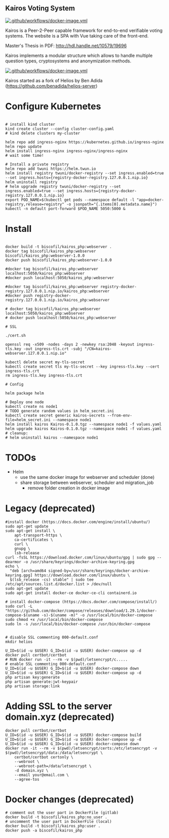 ## Kairos Voting System

[![.github/workflows/docker-image.yml](https://github.com/biscofil/kairos_php/actions/workflows/docker-image.yml/badge.svg)](https://github.com/biscofil/kairos_php/actions/workflows/docker-image.yml)

Kairos is a Peer-2-Peer capable framework for end-to-end verifiable voting systems. The website is a SPA with Vue taking care of the front-end.

Master's Thesis in PDF: http://hdl.handle.net/10579/19696

Kairos implements a modular structure which allows to handle multiple question types, cryptosystems and anonymization methods.

[![.github/workflows/docker-image.yml](https://i0.wp.com/biscofil.it/wp-content/uploads/2021/08/modular_structure.png)](https://biscofil.it/kairos/)

Kairos started as a fork of Helios by Ben Adida (https://github.com/benadida/helios-server)

# Configure Kubernetes

```shell

# install kind cluster
kind create cluster --config cluster-config.yaml
# kind delete clusters my-cluster

helm repo add ingress-nginx https://kubernetes.github.io/ingress-nginx
helm repo update
helm install ingress-nginx ingress-nginx/ingress-nginx
# wait some time!

# Install a private registry
helm repo add twuni https://helm.twun.io
helm install registry twuni/docker-registry --set ingress.enabled=true --set ingress.hosts={registry-docker-registry.127.0.0.1.nip.io}
helm uninstall registry
# helm upgrade registry twuni/docker-registry --set ingress.enabled=true --set ingress.hosts={registry-docker-registry.127.0.0.1.nip.io}
export POD_NAME=$(kubectl get pods --namespace default -l "app=docker-registry,release=registry" -o jsonpath="{.items[0].metadata.name}")
kubectl -n default port-forward $POD_NAME 5050:5000 &

```

# Install

```shell

docker build -t biscofil/kairos_php:webserver .
docker tag biscofil/kairos_php:webserver biscofil/kairos_php:webserver-1.0.0
docker push biscofil/kairos_php:webserver-1.0.0

#docker tag biscofil/kairos_php:webserver localhost:5050/kairos_php:webserver
#docker push localhost:5050/kairos_php:webserver

#docker tag biscofil/kairos_php:webserver registry-docker-registry.127.0.0.1.nip.io/kairos_php:webserver
#docker push registry-docker-registry.127.0.0.1.nip.io/kairos_php:webserver

# docker tag biscofil/kairos_php:webserver localhost:5050/kairos_php:webserver
# docker push localhost:5050/kairos_php:webserver

# SSL

./cert.sh

openssl req -x509 -nodes -days 2 -newkey rsa:2048 -keyout ingress-tls.key -out ingress-tls.crt -subj "/CN=kairos-webserver.127.0.0.1.nip.io"

kubectl delete secret my-tls-secret 
kubectl create secret tls my-tls-secret --key ingress-tls.key --cert ingress-tls.crt
rm ingress-tls.key ingress-tls.crt

# Config

helm package helm

# Deploy one node
kubectl create ns node1
# TODO generate random values in helm_secret.ini
kubectl create secret generic kairos-secrets --from-env-file=helm_secret.ini --namespace node1
helm install kairos Kairos-0.1.0.tgz --namespace node1 -f values.yaml
helm upgrade kairos Kairos-0.1.0.tgz --namespace node1 -f values.yaml
# cleanup:
# helm uninstall kairos --namespace node1
```

# TODOs

- Helm
  - use the same docker image for webserver and scheduler (done)
  - share storage between webserver, scheduler and migration_job
    - remove folder creation in docker image

# Legacy (deprecated)

```shell
#install docker (https://docs.docker.com/engine/install/ubuntu/)
sudo apt-get update
sudo apt-get install \
    apt-transport-https \
    ca-certificates \
    curl \
    gnupg \
    lsb-release
curl -fsSL https://download.docker.com/linux/ubuntu/gpg | sudo gpg --dearmor -o /usr/share/keyrings/docker-archive-keyring.gpg
echo \
  "deb [arch=amd64 signed-by=/usr/share/keyrings/docker-archive-keyring.gpg] https://download.docker.com/linux/ubuntu \
  $(lsb_release -cs) stable" | sudo tee /etc/apt/sources.list.d/docker.list > /dev/null
sudo apt-get update
sudo apt-get install docker-ce docker-ce-cli containerd.io

# install docker-compose (https://docs.docker.com/compose/install/)
sudo curl -L "https://github.com/docker/compose/releases/download/1.29.1/docker-compose-$(uname -s)-$(uname -m)" -o /usr/local/bin/docker-compose
sudo chmod +x /usr/local/bin/docker-compose
sudo ln -s /usr/local/bin/docker-compose /usr/bin/docker-compose


# disable SSL commenting 000-default.conf
mkdir helios

U_ID=$(id -u $USER) G_ID=$(id -u $USER) docker-compose up -d
docker pull certbot/certbot
# RUN docker run -it --rm -v $(pwd)/letsencrypt/c.....
# enable SSL commenting 000-default.conf
U_ID=$(id -u $USER) G_ID=$(id -u $USER) docker-compose down
U_ID=$(id -u $USER) G_ID=$(id -u $USER) docker-compose up -d
php artisan key:generate
php artisan generate:jwt-keypair
php artisan storage:link
```

# Adding SSL to the server domain.xyz (deprecated)

```shell
docker pull certbot/certbot
U_ID=$(id -u $USER) G_ID=$(id -u $USER) docker-compose build
U_ID=$(id -u $USER) G_ID=$(id -u $USER) docker-compose up -d
U_ID=$(id -u $USER) G_ID=$(id -u $USER) docker-compose down
docker run -it --rm -v $(pwd)/letsencrypt/certs:/etc/letsencrypt -v $(pwd)/letsencrypt/data:/data/letsencrypt \
    certbot/certbot certonly \
    --webroot \
    --webroot-path=/data/letsencrypt \
    -d domain.xyz \
    --email your@email.com \
    --agree-tos
```

# Docker changes (deprecated)

```shell
# comment out the user part in DockerFile (gitlab)
docker build -t biscofil/kairos_php:no_user .
# uncomment the user part in DockerFile (local)
docker build -t biscofil/kairos_php:user .
docker push -a biscofil/kairos_php
```


